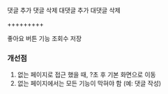 댓글 추가
댓글 삭제
대댓글 추가
대댓글 삭제

+++++++++

좋아요 버튼 기능
조회수 저장

### 개선점

1. 없는 페이지로 접근 했을 때, ?초 후 기본 화면으로 이동
2. 없는 페이지에서는 모든 기능이 막혀야 함 (예: 댓글 작성)
